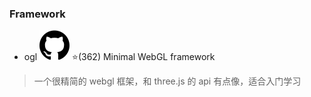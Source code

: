 ### Framework

- ogl [![Github](../../images/github.svg)](https://github.com/oframe/ogl) ⭐️(362) Minimal WebGL framework
> 一个很精简的 webgl 框架，和 three.js 的 api 有点像，适合入门学习
